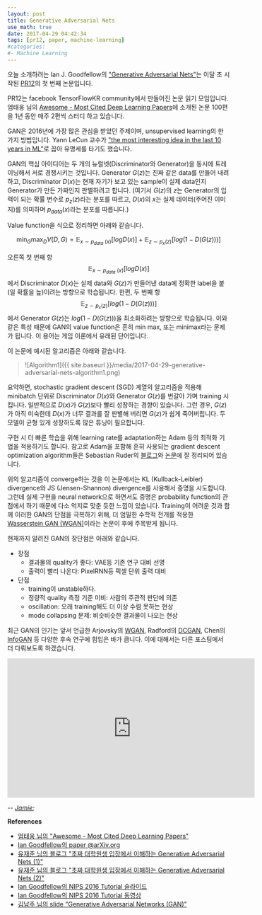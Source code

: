 ```yaml
---
layout: post
title: Generative Adversarial Nets
use_math: true
date: 2017-04-29 04:42:34
tags: [pr12, paper, machine-learning] 
#categories: 
#- Machine Learning
---
```


오늘 소개하려는 Ian J. Goodfellow의 ["Generative Adversarial Nets"](http://arxiv.org/abs/1406.2661v1)는 이달 초 시작된 [PR12](https://youtu.be/auKdde7Anr8?list=PLlMkM4tgfjnJhhd4wn5aj8fVTYJwIpWkS)의 첫 번째 논문입니다. 

PR12는 facebook TensorFlowKR community에서 만들어진 논문 읽기 모임입니다. 엄태웅 님의 [Awesome - Most Cited Deep Learning Papers](https://github.com/terryum/awesome-deep-learning-papers)에 소개된 논문 100편을 1년 동안 매주 2편씩 스터디 하고 있습니다. 

GAN은 2016년에 가장 많은 관심을 받았던 주제이며, unsupervised learning의 한 가지 방법입니다. Yann LeCun 교수가 ["the most interesting idea in the last 10 years in ML"](https://www.quora.com/What-are-some-recent-and-potentially-upcoming-breakthroughs-in-deep-learning)로 꼽아 유명세를 타기도 했습니다.

GAN의 핵심 아이디어는 두 개의 뉴럴넷(Discriminator와 Generator)을 동시에 트레이닝해서 서로 경쟁시키는 것입니다. Generator $G(z)$는 진짜 같은 data를 만들어 내려 하고, Discriminator $D(x)$는 현재 자기가 보고 있는 sample이 실제 data인지 Generator가 만든 가짜인지 판별하려고 합니다. (여기서 $G(z)$의 $z$는 Generator의 입력이 되는 확률 변수로 $p_z(z)$라는 분포를 따르고, $D(x)$의 $x$는 실제 데이터(주어진 이미지)를 의미하며 $p_{data}(x)$라는 분포를 따릅니다.)

Value function을 식으로 정리하면 아래와 같습니다.

$$
\min_G \max_D V(D,G) = \mathbb{E}_{x\sim p_{data}~(x)}[log D(x)] + \mathbb{E}_{z\sim p_x(z)}[log(1-D(G(z)))]
$$

오른쪽 첫 번째 항 $$\mathbb{E}_{x\sim p_{data}~(x)}[log D(x)]$$에서 Discriminator $D(x)$는 실제 data와 $G(z)$가 만들어낸 data에 정확한 label을 붙(일 확률을 높)이려는 방향으로 학습됩니다. 한편, 두 번째 항 $$\mathbb{E}_{z\sim p_x(z)}[log(1-D(G(z)))]$$에서 Generator $G(z)$는 $log(1-D(G(z)))$을 최소화하려는 방향으로 학습됩니다. 이와 같은 특성 때문에 GAN의 value function은 흔히 min max, 또는 minimax라는 문제가 됩니다. 이 용어는 게임 이론에서 유래된 단어입니다. 

이 논문에 예시된 알고리즘은 아래와 같습니다.

> ![Algorithm1]({{ site.baseurl }}/media/2017-04-29-generative-adversarial-nets-algorithm1.png)

요약하면, stochastic gradient descent (SGD) 계열의 알고리즘을 적용해 minibatch 단위로 Discriminator $D(x)$와 Generator $G(z)$를 번갈아 가며 training 시킵니다. 일반적으로 $D(x)$가 $G(z)$보다 빨리 성장하는 경향이 있습니다. 그런 경우, $G(z)$가 아직 미숙한데 $D(x)$가 너무 결과를 잘 판별해 버리면 $G(z)$가 쉽게 죽어버립니다. 두 모델이 균형 있게 성장하도록 많은 튜닝이 필요합니다. 

구현 시 더 빠른 학습을 위해 learning rate를 adaptation하는 Adam 등의 최적화 기법을 적용하기도 합니다. 참고로 Adam을 포함해 흔히 사용되는 gradient descent optimization algorithm들은 Sebastian Ruder의 [블로그](http://sebastianruder.com/optimizing-gradient-descent/)와 [논문](http://arxiv.org/abs/1609.04747)에 잘 정리되어 있습니다.

위의 알고리즘이 converge하는 것을 이 논문에서는 KL (Kullback-Leibler) divergence와 JS (Jensen-Shannon) divergence를 사용해서 증명을 시도합니다. 그런데 실제 구현을 neural network으로 하면서도 증명은 probability function의 관점에서 하기 때문에 다소 억지로 맞춘 듯한 느낌이 있습니다. Training이 어려운 것과 함께 이러한 GAN의 단점을 극복하기 위해, 더 엄밀한 수학적 전개를 적용한  [Wasserstein GAN (WGAN)](https://arxiv.org/pdf/1701.07875v1.pdf)이라는 논문이 후에 주목받게 됩니다.

현재까지 알려진 GAN의 장단점은 아래와 같습니다.
- 장점
	- 결과물의 quality가 좋다: VAE등 기존 연구 대비 선명
	- 출력이 빨리 나온다: PixelRNN등 픽셀 단위 출력 대비
- 단점
	- training이 unstable하다.
	- 정량적 quality 측정 기준 미비: 사람의 주관적 판단에 의존
	- oscillation: 오래 training해도 더 이상 수렴 못하는 현상
	- mode collapsing 문제: 비슷비슷한 결과물이 나오는 현상

최근 GAN의 인기는 앞서 언급한 Arjovsky의 [WGAN](https://arxiv.org/pdf/1701.07875v1.pdf), Radford의 [DCGAN](https://arxiv.org/abs/1511.06434), Chen의 [InfoGAN](https://arxiv.org/abs/1606.03657) 등 다양한 후속 연구에 힘입은 바가 큽니다. 이에 대해서는 다른 포스팅에서 더 다뤄보도록 하겠습니다.

<iframe width="560" height="315" src="https://www.youtube.com/embed/L3hz57whyNw?list=PLlMkM4tgfjnJhhd4wn5aj8fVTYJwIpWkS" frameborder="0" allowfullscreen></iframe>

-- *[Jamie](http://twitter.com/JiyangKang);*

**References**
- [엄태웅 님의 "Awesome - Most Cited Deep Learning Papers"](https://github.com/terryum/awesome-deep-learning-papers)
- [Ian Goodfellow의 paper @arXiv.org](http://arxiv.org/abs/1406.2661v1)
- [유재준 님의 블로그 "초짜 대학원생 입장에서 이해하는 Generative Adversarial Nets (1)"](http://jaejunyoo.blogspot.com/2017/01/generative-adversarial-nets-1.html)
- [유재준 님의 블로그 "초짜 대학원생 입장에서 이해하는 Generative Adversarial Nets (2)"](http://jaejunyoo.blogspot.com/2017/01/generative-adversarial-nets-2.html)
- [Ian Goodfellow의 NIPS 2016 Tutorial 슬라이드](https://media.nips.cc/Conferences/2016/Slides/6202-Slides.pdf)
- [Ian Goodfellow의 NIPS 2016 Tutorial 동영상](https://sec.ch9.ms/ch9/6b3d/57930795-7f62-4218-8e18-888623426b3d/Goodfellow_mid.mp4)
- [김남주 님의 slide "Generative Adversarial Networks (GAN)"](https://www.slideshare.net/ssuser77ee21/generative-adversarial-networks-70896091?qid=73145ce5-644c-4d03-8d55-b2da0a8b28e2&v=&b=&from_search=1)

